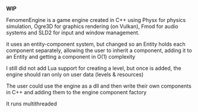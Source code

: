 **WIP**

FenomenEngine is a game engine created in C++ using Physx for physics simulation, Ogre3D for graphics rendering (on Vulkan), Fmod for audio systems and SLD2 for input and window management.

it uses an entity-component system, but changed so an Entity holds each component separately, allowing the user to inherit a component, adding it to an Entity and getting a component in O(1) complexity

I still did not add Lua support for creating a level, but once is added, the engine should ran only on user data (levels & resources)

The user could use the engine as a dll and then write their own components in C++ and adding them to the engine component factory

It runs multithreaded
